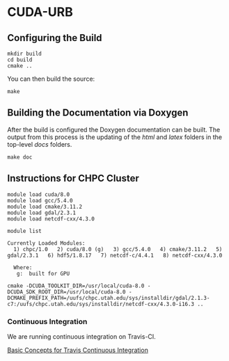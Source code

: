 # CUDA-URB

## Configuring the Build

```
mkdir build
cd build
cmake ..
```

You can then build the source:

```
make
```

## Building the Documentation via Doxygen

After the build is configured the Doxygen documentation can be built. The output from this process is the updating of the _html_ and _latex_ folders in the top-level _docs_ folders.

```
make doc
```

## Instructions for CHPC Cluster

```
module load cuda/8.0
module load gcc/5.4.0
module load cmake/3.11.2 
module load gdal/2.3.1
module load netcdf-cxx/4.3.0
```

```
module list

Currently Loaded Modules:
  1) chpc/1.0   2) cuda/8.0 (g)   3) gcc/5.4.0   4) cmake/3.11.2   5) gdal/2.3.1   6) hdf5/1.8.17   7) netcdf-c/4.4.1   8) netcdf-cxx/4.3.0

  Where:
   g:  built for GPU
```

```
cmake -DCUDA_TOOLKIT_DIR=/usr/local/cuda-8.0 -DCUDA_SDK_ROOT_DIR=/usr/local/cuda-8.0 -DCMAKE_PREFIX_PATH=/uufs/chpc.utah.edu/sys/installdir/gdal/2.1.3-c7:/uufs/chpc.utah.edu/sys/installdir/netcdf-cxx/4.3.0-i16.3 ..
```

### Continuous Integration

We are running continuous integration on Travis-CI.

[Basic Concepts for Travis Continuous Integration](https://docs.travis-ci.com/user/for-beginners/)


